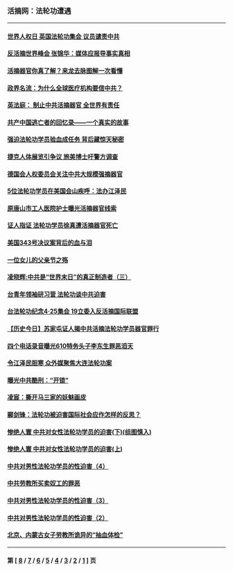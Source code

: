 ### 活摘网：法轮功遭遇
---
#### [世界人权日 英国法轮功集会 议员谴责中共](../../pages/nf5881/n13431763.md?01050430) 
#### [反活摘世界峰会 张锦华：媒体应报导事实真相](../../pages/nf5881/n13278502.md?01050430) 
#### [活摘器官你真了解？来龙去脉图解一次看懂](../../pages/nf5881/n13013820.md?01050430) 
#### [政界名流：为什么全球医疗机构要信中共？](../../pages/nf5881/n11945479.md?01050430) 
#### [英法庭： 制止中共活摘器官 全世界有责任](../../pages/nf5881/n11330691.md?01050430) 
#### [共产中国逃亡者的回忆录——一个真实的故事](../../pages/nf5881/n10918649.md?01050430) 
#### [强迫法轮功学员验血成任务 背后藏惊天秘密](../../pages/nf5881/n4252384.md?01050430) 
#### [捷克人体展览引争议 旅美博士吁警方调查](../../pages/nf5881/n9429187.md?01050430) 
#### [德国会人权委员会关注中共大规模强摘器官](../../pages/nf5881/n8418950.md?01050430) 
#### [5位法轮功学员在美国会山疾呼：法办江泽民](../../pages/nf5881/n8101519.md?01050430) 
#### [原唐山市工人医院护士曝光活摘器官线索](../../pages/nf5881/n8076384.md?01050430) 
#### [证人指证 法轮功学员徐真遭活摘器官死亡](../../pages/nf5881/n8042467.md?01050430) 
#### [美国343号决议案背后的血与泪](../../pages/nf5881/n8020684.md?01050430) 
#### [一位女儿的父亲节之殇](../../pages/nf5881/n8014122.md?01050430) 
#### [凌晓辉:中共是“世界末日”的真正制造者（三）](../../pages/nf5881/n4210333.md?01050430) 
#### [台青年领袖研习营 法轮功谈中共迫害](../../pages/nf5881/n4141857.md?01050430) 
#### [台法轮功纪念4‧25集会 19立委入反活摘国际联盟](../../pages/nf5881/n4141821.md?01050430) 
#### [【历史今日】苏家屯证人揭中共活摘法轮功学员器官罪行](../../pages/nf5881/n4135912.md?01050430) 
#### [四个电话录音曝光610特务头子李东生罪恶滔天](../../pages/nf5881/n4040060.md?01050430) 
#### [令江泽民胆寒 众外媒聚焦大连法轮功案](../../pages/nf5881/n3932671.md?01050430) 
#### [曝光中共酷刑：“开锁”](../../pages/nf5881/n3889373.md?01050430) 
#### [凌宸：撕开马三家的妖魅画皮](../../pages/nf5881/n3849369.md?01050430) 
#### [郦剑锋：法轮功被迫害国际社会应作怎样的反思？](../../pages/nf5881/n3824560.md?01050430) 
#### [惨绝人寰 中共对女性法轮功学员的迫害(下)(组图慎入)](../../pages/nf5881/n3816285.md?01050430) 
#### [惨绝人寰 中共对女性法轮功学员的迫害(上)](../../pages/nf5881/n3815374.md?01050430) 
#### [中共对男性法轮功学员的性迫害（4）](../../pages/nf5881/n3769144.md?01050430) 
#### [中共劳教所买卖奴工的罪恶](../../pages/nf5881/n3769378.md?01050430) 
#### [中共对男性法轮功学员的性迫害（3）](../../pages/nf5881/n3768231.md?01050430) 
#### [中共对男性法轮功学员的性迫害（2）](../../pages/nf5881/n3767211.md?01050430) 
#### [北京、内蒙古女子劳教所诡异的“抽血体检”](../../pages/nf5881/n3753158.md?01050430) 

---
#### 第 [ [8](./8.md?01050430) / [7](./7.md?01050430) / [6](./6.md?01050430) / [5](./5.md?01050430) / [4](./4.md?01050430) / [3](./3.md?01050430) / [2](./2.md?01050430) / [1](./1.md?01050430) ] 页
